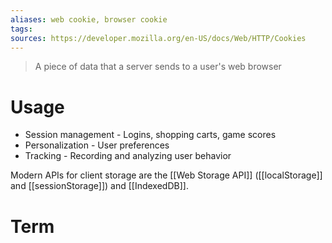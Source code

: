 ```yaml
---
aliases: web cookie, browser cookie
tags: 
sources: https://developer.mozilla.org/en-US/docs/Web/HTTP/Cookies
---
```


> A piece of data that a server sends to a user's web browser

# Usage
- Session management - Logins, shopping carts, game scores
- Personalization - User preferences
- Tracking - Recording and analyzing user behavior

Modern APIs for client storage are the [[Web Storage API]] ([[localStorage]] and [[sessionStorage]]) and [[IndexedDB]].

# Term
